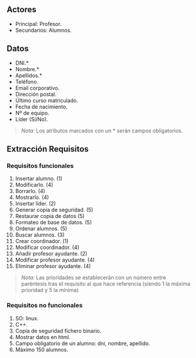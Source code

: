 ## Actores

* Principal:  Profesor.
* Secundarios: Alumnos.

## Datos

* DNI.*
* Nombre.*
* Apellidos.*
* Teléfono.
* Email corporativo.
* Dirección postal.
* Último curso matriculado.
* Fecha de nacimiento.
* Nº de equipo.
* Líder (Sí/No).

> *Nota:* Los atributos marcados con un * serán campos obligatorios.

## Extracción Requisitos

### Requisitos funcionales

1. Insertar alumno. (1)
2. Modificarlo. (4)
3. Borrarlo. (4)
4. Mostrarlo. (4)
5. Insertar líder. (2)
6. Generar copia de seguridad. (5)
7. Restaurar copia de datos (5)
8. Formateo de base de datos. (5)
9. Ordenar alumnos. (5)
10. Buscar alumnos. (3)
11. Crear coordinador. (1)
12. Modificar coordinador. (4)
13. Añadir profesor ayudante. (2)
14. Modificar profesor ayudante. (4)
15. Eliminar profesor ayudante. (4)

> *Nota:* Las prioridades se establecerán con un número entre paréntesis tras el requisito
al que hace referencia (siendo 1 la máxima prioridad y 5 la mínima)

### Requisitos no funcionales

1. SO: linux.
2. C++.
3. Copia de seguridad fichero binario.
4. Mostrar datos en html.
5. Campo obligatorio de un alumno: dni, nombre, apellido.
6. Máximo 150 alumnos.
